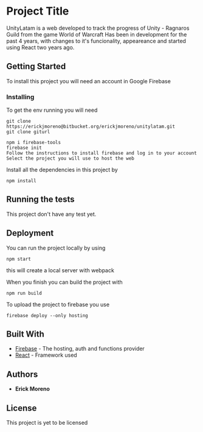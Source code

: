 # Project Title

UnityLatam is a web developed to track the progress of Unity - Ragnaros Guild from the game World of Warcraft
Has been in development for the past 4 years, with changes to it's funcionality, appeareance and started using React two years ago.

## Getting Started

To install this project you will need an account in Google Firebase

### Installing

To get the env running you will need

```
git clone https://erickjmoreno@bitbucket.org/erickjmoreno/unitylatam.git
git clone giturl
```

```
npm i firebase-tools
firebase init
Follow the instructions to install firebase and log in to your account
Select the project you will use to host the web
```

Install all the dependencies in this project by

```
npm install
```

## Running the tests

This project don't have any test yet.

## Deployment

You can run the project locally by using

```
npm start
```

this will create a local server with webpack

When you finish you can build the project with

```
npm run build
```

To upload the project to firebase you use

```
firebase deploy --only hosting
```

## Built With

- [Firebase](https://firebase.google.com/docs/guides) - The hosting, auth and functions provider
- [React](https://reactjs.org/) - Framework used

## Authors

- **Erick Moreno**

## License

This project is yet to be licensed
